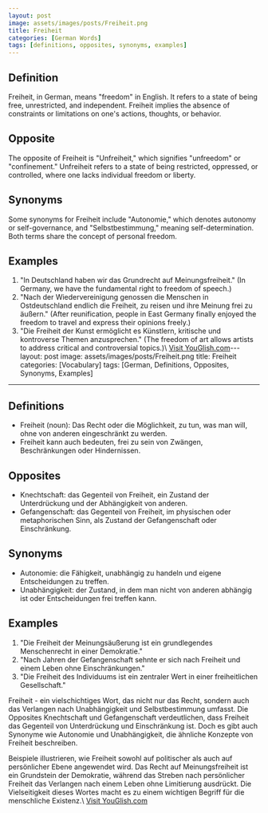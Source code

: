```yaml
--- 
layout: post
image: assets/images/posts/Freiheit.png
title: Freiheit
categories: [German Words]
tags: [definitions, opposites, synonyms, examples]
--- 
```


## Definition
Freiheit, in German, means "freedom" in English. It refers to a state of being free, unrestricted, and independent. Freiheit implies the absence of constraints or limitations on one's actions, thoughts, or behavior.

## Opposite
The opposite of Freiheit is "Unfreiheit," which signifies "unfreedom" or "confinement." Unfreiheit refers to a state of being restricted, oppressed, or controlled, where one lacks individual freedom or liberty.

## Synonyms
Some synonyms for Freiheit include "Autonomie," which denotes autonomy or self-governance, and "Selbstbestimmung," meaning self-determination. Both terms share the concept of personal freedom.

## Examples
1. "In Deutschland haben wir das Grundrecht auf Meinungsfreiheit." (In Germany, we have the fundamental right to freedom of speech.)
2. "Nach der Wiedervereinigung genossen die Menschen in Ostdeutschland endlich die Freiheit, zu reisen und ihre Meinung frei zu äußern." (After reunification, people in East Germany finally enjoyed the freedom to travel and express their opinions freely.)
3. "Die Freiheit der Kunst ermöglicht es Künstlern, kritische und kontroverse Themen anzusprechen." (The freedom of art allows artists to address critical and controversial topics.)\ <a id="yg-widget-0" class="youglish-widget" data-query="Freiheit" data-lang="german" data-components="8412" data-auto-start="0" data-bkg-color="theme_light" data-title="How%20to%20pronounce%20Freiheit%20in%20German"  rel="nofollow" href="https://youglish.com">Visit YouGlish.com</a><script async src="https://youglish.com/public/emb/widget.js" charset="utf-8"></script>---
layout: post
image: assets/images/posts/Freiheit.png
title: Freiheit
categories: [Vocabulary]
tags: [German, Definitions, Opposites, Synonyms, Examples]
---

## Definitions
- Freiheit (noun): Das Recht oder die Möglichkeit, zu tun, was man will, ohne von anderen eingeschränkt zu werden.
- Freiheit kann auch bedeuten, frei zu sein von Zwängen, Beschränkungen oder Hindernissen.

## Opposites
- Knechtschaft: das Gegenteil von Freiheit, ein Zustand der Unterdrückung und der Abhängigkeit von anderen.
- Gefangenschaft: das Gegenteil von Freiheit, im physischen oder metaphorischen Sinn, als Zustand der Gefangenschaft oder Einschränkung.

## Synonyms
- Autonomie: die Fähigkeit, unabhängig zu handeln und eigene Entscheidungen zu treffen.
- Unabhängigkeit: der Zustand, in dem man nicht von anderen abhängig ist oder Entscheidungen frei treffen kann.

## Examples
1. "Die Freiheit der Meinungsäußerung ist ein grundlegendes Menschenrecht in einer Demokratie."
2. "Nach Jahren der Gefangenschaft sehnte er sich nach Freiheit und einem Leben ohne Einschränkungen."
3. "Die Freiheit des Individuums ist ein zentraler Wert in einer freiheitlichen Gesellschaft."

Freiheit - ein vielschichtiges Wort, das nicht nur das Recht, sondern auch das Verlangen nach Unabhängigkeit und Selbstbestimmung umfasst. Die Opposites Knechtschaft und Gefangenschaft verdeutlichen, dass Freiheit das Gegenteil von Unterdrückung und Einschränkung ist. Doch es gibt auch Synonyme wie Autonomie und Unabhängigkeit, die ähnliche Konzepte von Freiheit beschreiben. 

Beispiele illustrieren, wie Freiheit sowohl auf politischer als auch auf persönlicher Ebene angewendet wird. Das Recht auf Meinungsfreiheit ist ein Grundstein der Demokratie, während das Streben nach persönlicher Freiheit das Verlangen nach einem Leben ohne Limitierung ausdrückt. Die Vielseitigkeit dieses Wortes macht es zu einem wichtigen Begriff für die menschliche Existenz.\ <a id="yg-widget-0" class="youglish-widget" data-query="Freiheit" data-lang="german" data-components="8412" data-auto-start="0" data-bkg-color="theme_light" data-title="How%20to%20pronounce%20Freiheit%20in%20German"  rel="nofollow" href="https://youglish.com">Visit YouGlish.com</a><script async src="https://youglish.com/public/emb/widget.js" charset="utf-8"></script>